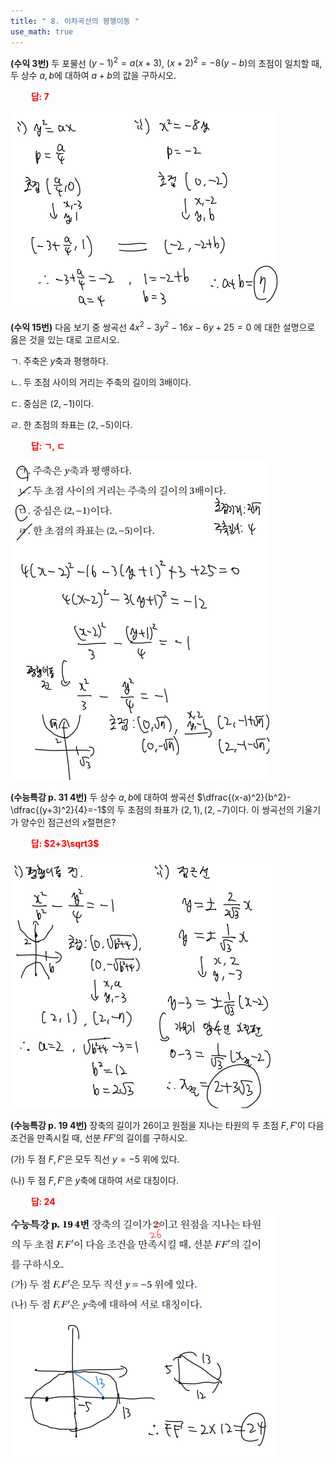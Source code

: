 ```yaml
---
title: " 8. 이차곡선의 평행이동 "
use_math: true
---
```



**(수익 3번)** 두 포물선 $(y-1)^2=a(x+3)$, $(x+2)^2=-8(y-b)$의 초점이 일치할 때, 두 상수 $a, b$에 대하여 $a+b$의 값을 구하시오.

**<span style="color: red;">$\qquad$답: $7$</span>**

<img src="/assets/Pasted image 20240320153040.png"/>

**(수익 15번)** 다음 보기 중 쌍곡선 $4x^2-3y^2-16x-6y+25=0$ 에 대한 설명으로 옳은 것을 있는 대로 고르시오.

ㄱ. 주축은 $y$축과 평행하다.

ㄴ. 두 초점 사이의 거리는 주축의 길이의 3배이다.

ㄷ. 중심은 $(2, -1)$이다.

ㄹ. 한 초점의 좌표는 $(2, -5)$이다.

**<span style="color: red;">$\qquad$답: ㄱ, ㄷ</span>**

<img src="/assets/Pasted image 20240320153051.png"/>

**(수능특강 p. 31 4번)** 두 상수 $a, b$에 대하여 쌍곡선 $\dfrac{(x-a)^2}{b^2}-\dfrac{(y+3)^2}{4}=-1$의 두 초점의 좌표가 $(2, 1), (2, -7)$이다. 이 쌍곡선의 기울기가 양수인 점근선의 $x$절편은?

**<span style="color: red;">$\qquad$답: $2+3\sqrt3$</span>**

<img src="/assets/Pasted image 20240320153102.png"/>

**(수능특강 p. 19 4번)** 장축의 길이가 26이고 원점을 지나는 타원의 두 초점 $F, F'$이 다음 조건을 만족시킬 때, 선분 $FF'$의 길이를 구하시오.

(가) 두 점 $F, F'$은 모두 직선 $y=-5$ 위에 있다.

(나) 두 점 $F, F'$은 $y$축에 대하여 서로 대칭이다.

**<span style="color: red;">$\qquad$답: $24$</span>**

<img src="/assets/Pasted image 20240320153112.png"/>
